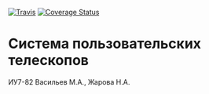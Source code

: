 [![Travis][build-badge]][build]
[![Coverage Status](https://coveralls.io/repos/github/Max-o-Nat/Telescopes/badge.svg?branch=master)](https://coveralls.io/github/Max-o-Nat/Telescopes?branch=/feature/ci)

# Система пользовательских телескопов

ИУ7-82 Васильев М.А., Жарова Н.А.

[build-badge]: https://img.shields.io/travis/Max-o-Nat/Telescopes/master.png?style=flat-square
[build]: https://travis-ci.com/Max-o-Nat/Telescopes
